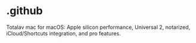 # .github
Totalav mac for macOS: Apple silicon performance, Universal 2, notarized, iCloud/Shortcuts integration, and pro features.
